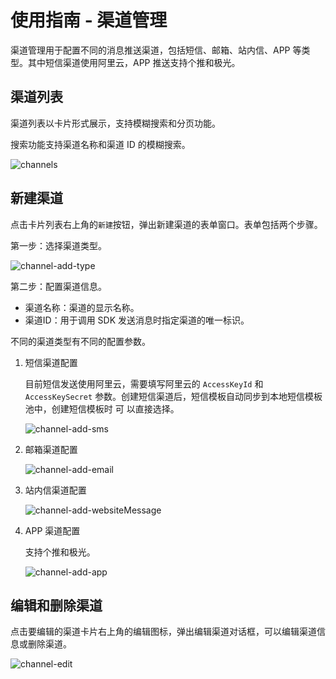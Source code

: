 # 使用指南 - 渠道管理

渠道管理用于配置不同的消息推送渠道，包括短信、邮箱、站内信、APP 等类型。其中短信渠道使用阿里云，APP 推送支持个推和极光。

## 渠道列表

渠道列表以卡片形式展示，支持模糊搜索和分页功能。

搜索功能支持渠道名称和渠道 ID 的模糊搜索。

![channels](https://cdn.masastack.com/stack/doc/mc/channels.png)

## 新建渠道

点击卡片列表右上角的`新建`按钮，弹出新建渠道的表单窗口。表单包括两个步骤。

第一步：选择渠道类型。

![channel-add-type](https://cdn.masastack.com/stack/doc/mc/channel-add-type.png)

第二步：配置渠道信息。

   - 渠道名称：渠道的显示名称。
   - 渠道ID：用于调用 SDK 发送消息时指定渠道的唯一标识。

不同的渠道类型有不同的配置参数。

 1. 短信渠道配置
 
    目前短信发送使用阿里云，需要填写阿里云的 `AccessKeyId` 和 `AccessKeySecret` 参数。创建短信渠道后，短信模板自动同步到本地短信模板池中，创建短信模板时  可 以直接选择。
 
    ![channel-add-sms](https://cdn.masastack.com/stack/doc/mc/channel-add-sms.png)
 
 2. 邮箱渠道配置
 
    ![channel-add-email](https://cdn.masastack.com/stack/doc/mc/channel-add-email.png)
 
 3. 站内信渠道配置
 
    ![channel-add-websiteMessage](https://cdn.masastack.com/stack/doc/mc/channel-add-websiteMessage.png)
 
 4. APP 渠道配置
 
    支持个推和极光。
 
    ![channel-add-app](https://cdn.masastack.com/stack/doc/mc/channel-add-app.png)
 
## 编辑和删除渠道

点击要编辑的渠道卡片右上角的编辑图标，弹出编辑渠道对话框，可以编辑渠道信息或删除渠道。

![channel-edit](https://cdn.masastack.com/stack/doc/mc/channel-edit.png)